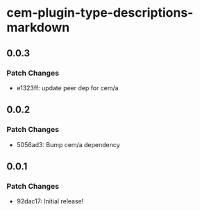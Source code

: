 # cem-plugin-type-descriptions-markdown

## 0.0.3

### Patch Changes

- e1323ff: update peer dep for cem/a

## 0.0.2

### Patch Changes

- 5056ad3: Bump cem/a dependency

## 0.0.1

### Patch Changes

- 92dac17: Initial release!
